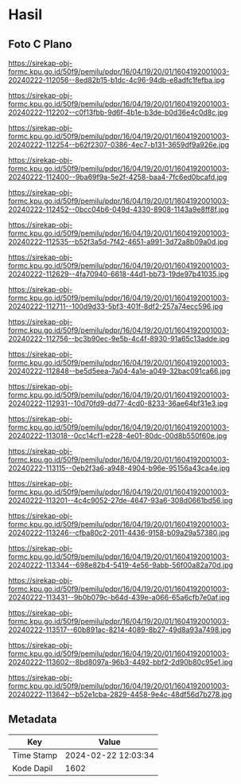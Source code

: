 # Hasil

## Foto C Plano

https://sirekap-obj-formc.kpu.go.id/50f9/pemilu/pdpr/16/04/19/20/01/1604192001003-20240222-112056--8ed82b15-b1dc-4c96-94db-e8adfc1fefba.jpg

https://sirekap-obj-formc.kpu.go.id/50f9/pemilu/pdpr/16/04/19/20/01/1604192001003-20240222-112202--c0f13fbb-9d6f-4b1e-b3de-b0d36e4c0d8c.jpg

https://sirekap-obj-formc.kpu.go.id/50f9/pemilu/pdpr/16/04/19/20/01/1604192001003-20240222-112254--b62f2307-0386-4ec7-b131-3659df9a926e.jpg

https://sirekap-obj-formc.kpu.go.id/50f9/pemilu/pdpr/16/04/19/20/01/1604192001003-20240222-112400--9ba69f9a-5e2f-4258-baa4-7fc6ed0bcafd.jpg

https://sirekap-obj-formc.kpu.go.id/50f9/pemilu/pdpr/16/04/19/20/01/1604192001003-20240222-112452--0bcc04b6-049d-4330-8908-1143a9e8ff8f.jpg

https://sirekap-obj-formc.kpu.go.id/50f9/pemilu/pdpr/16/04/19/20/01/1604192001003-20240222-112535--b52f3a5d-7f42-4651-a991-3d72a8b09a0d.jpg

https://sirekap-obj-formc.kpu.go.id/50f9/pemilu/pdpr/16/04/19/20/01/1604192001003-20240222-112629--4fa70940-6618-44d1-bb73-19de97b41035.jpg

https://sirekap-obj-formc.kpu.go.id/50f9/pemilu/pdpr/16/04/19/20/01/1604192001003-20240222-112711--100d9d33-5bf3-401f-8df2-257a74ecc596.jpg

https://sirekap-obj-formc.kpu.go.id/50f9/pemilu/pdpr/16/04/19/20/01/1604192001003-20240222-112756--bc3b90ec-9e5b-4c4f-8930-91a65c13adde.jpg

https://sirekap-obj-formc.kpu.go.id/50f9/pemilu/pdpr/16/04/19/20/01/1604192001003-20240222-112848--be5d5eea-7a04-4a1e-a049-32bac091ca66.jpg

https://sirekap-obj-formc.kpu.go.id/50f9/pemilu/pdpr/16/04/19/20/01/1604192001003-20240222-112931--10d70fd9-dd77-4cd0-8233-36ae64bf31e3.jpg

https://sirekap-obj-formc.kpu.go.id/50f9/pemilu/pdpr/16/04/19/20/01/1604192001003-20240222-113018--0cc14cf1-e228-4e01-80dc-00d8b550f60e.jpg

https://sirekap-obj-formc.kpu.go.id/50f9/pemilu/pdpr/16/04/19/20/01/1604192001003-20240222-113115--0eb2f3a6-a948-4904-b96e-95156a43ca4e.jpg

https://sirekap-obj-formc.kpu.go.id/50f9/pemilu/pdpr/16/04/19/20/01/1604192001003-20240222-113201--4c4c9052-27de-4647-93a6-308d0661bd56.jpg

https://sirekap-obj-formc.kpu.go.id/50f9/pemilu/pdpr/16/04/19/20/01/1604192001003-20240222-113246--cfba80c2-2011-4436-9158-b09a29a57380.jpg

https://sirekap-obj-formc.kpu.go.id/50f9/pemilu/pdpr/16/04/19/20/01/1604192001003-20240222-113344--698e82b4-5419-4e56-9abb-56f00a82a70d.jpg

https://sirekap-obj-formc.kpu.go.id/50f9/pemilu/pdpr/16/04/19/20/01/1604192001003-20240222-113431--9b0b079c-b64d-439e-a066-65a6cfb7e0af.jpg

https://sirekap-obj-formc.kpu.go.id/50f9/pemilu/pdpr/16/04/19/20/01/1604192001003-20240222-113517--60b891ac-8214-4089-8b27-49d8a93a7498.jpg

https://sirekap-obj-formc.kpu.go.id/50f9/pemilu/pdpr/16/04/19/20/01/1604192001003-20240222-113602--8bd8097a-96b3-4492-bbf2-2d90b80c95e1.jpg

https://sirekap-obj-formc.kpu.go.id/50f9/pemilu/pdpr/16/04/19/20/01/1604192001003-20240222-113642--b52e1cba-2829-4458-9e4c-48df56d7b278.jpg


## Metadata

| Key        | Value               |
| ---------- | ------------------- |
| Time Stamp | 2024-02-22 12:03:34 |
| Kode Dapil | 1602                |



